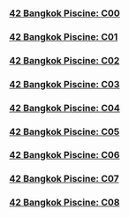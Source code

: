 ### <h3><a href="https://github.com/andrewrodgers90/42_piscine_C00">42 Bangkok Piscine: C00</a></h3>

### <h3><a href="https://github.com/andrewrodgers90/42_piscine_C01">42 Bangkok Piscine: C01</a></h3>

### <h3><a href="https://github.com/andrewrodgers90/42_piscine_C02">42 Bangkok Piscine: C02</a></h3>

### <h3><a href="https://github.com/andrewrodgers90/42_piscine_C03">42 Bangkok Piscine: C03</a></h3>

### <h3><a href="https://github.com/andrewrodgers90/42_piscine_C04">42 Bangkok Piscine: C04</a></h3>

### <h3><a href="https://github.com/andrewrodgers90/42_piscine_C05">42 Bangkok Piscine: C05</a></h3>

### <h3><a href="https://github.com/andrewrodgers90/42_piscine_C06">42 Bangkok Piscine: C06</a></h3>

### <h3><a href="https://github.com/andrewrodgers90/42_piscine_C07">42 Bangkok Piscine: C07</a></h3>

### <h3><a href="https://github.com/andrewrodgers90/42_piscine_C08">42 Bangkok Piscine: C08</a></h3>
